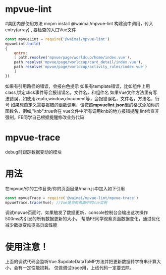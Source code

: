 # mpvue-lint
#美团内部使用方法 mnpm install @waimai/mpvue-lint
构建流中调用，传入entry(array) ,
要检查的入口Vue文件 
```javascript
const mpvueLint = require('@waimai/mpvue-lint') 
mpvueLint.build(
{ 
	entry:
	[ path.resolve('mpvue/page/worldcup/home/index.vue'), 
	path.resolve('mpvue/page/worldcup/card_detail/index.vue'), 
	path.resolve('mpvue/page/worldcup/activity_rules/index.vue') 
	] 
})
```
如果有引用路径的错误，会报白色提示 如果有template错误，比如组件上用class,绑定click事件等会报错误名，文件名，和组件名 如果Vue文件方法里有写法错误，如使用zepto,window,document等，会报错误名，文件名，方法名，行号 如果想自定义需要报错的函数调用，请按照**mpvuelint.json**里的格式添加你的函数名，例如,"knb":true会在 vue文件中所有调用knb的地方报错提醒
lint检查非强制，FE同学自己根据提醒修改业务代码

# mpvue-trace
debug时跟踪数据变动的模块
# 用法
在mpvue/你的工作目录/你的页面目录/main.js中加入如下引用
```javascript
const mpvueTrace = require('@waimai/mpvue-lint/mpvue-trace')
mpvueTrace.trace(Vue); //Vue是当前页面中的Vue实例
```
调试mpvue页面时，如果触发了数据更新，console控制台会输出这次操作500ms内引发的所有数据更新的大小，
帮助FE同学观察页面数据变化，通过优化减少数据变动提高页面性能
# 使用注意！
上面的调试代码会监听Vue.$updateDataToMP方法并把更新数据转字符串计算大小，会有一定性能损耗，
仅做调试trace用，上线代码一定要去除。